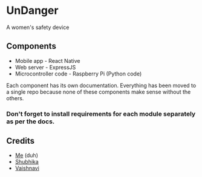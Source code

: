  # UnDanger
 A women's safety device
 
 ## Components
 - Mobile app - React Native
 - Web server - ExpressJS
 - Microcontroller code - Raspberry Pi (Python code)
 
 Each component has its own documentation. Everything has been moved to a single repo because none of these components make sense without the others.
 
 ### Don't forget to install requirements for each module separately as per the docs.
 
 ## Credits
 - [Me](https://github.com/Nightmare99) (duh)
 - [Shubhika](https://github.com/zhackerx)
 - [Vaishnavi](https://github.com/vaish-muk)
